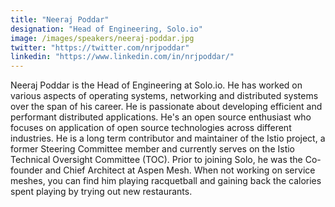 ```yaml
---
title: "Neeraj Poddar"
designation: "Head of Engineering, Solo.io"
image: /images/speakers/neeraj-poddar.jpg
twitter: "https://twitter.com/nrjpoddar"
linkedin: "https://www.linkedin.com/in/nrjpoddar/"
---
```


Neeraj Poddar is the Head of Engineering at Solo.io. He has worked on various aspects of operating systems, networking and distributed systems over the span of his career. He is passionate about developing efficient and performant distributed applications. He's an open source enthusiast who focuses on application of open source technologies across different industries. He is a long term contributor and maintainer of the Istio project, a former Steering Committee member and currently serves on the Istio Technical Oversight Committee (TOC). Prior to joining Solo, he was the Co-founder and Chief Architect at Aspen Mesh. When not working on service meshes, you can find him playing racquetball and gaining back the calories spent playing by trying out new restaurants.